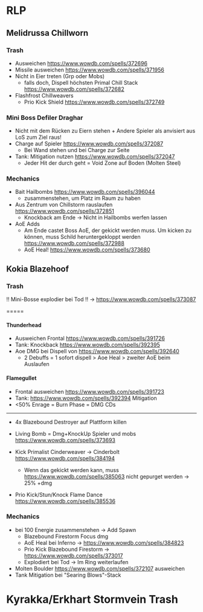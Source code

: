 # RLP
## Melidrussa Chillworn
### Trash
 - Ausweichen https://www.wowdb.com/spells/372696
 - Missile ausweichen https://www.wowdb.com/spells/371956
 -  Nicht in Eier treten (Grp oder Mobs)
    - falls doch, Dispell höchsten Primal Chill Stack https://www.wowdb.com/spells/372682
 - Flashfrost Chillweavers   
    - Prio Kick Shield https://www.wowdb.com/spells/372749

### Mini Boss Defiler Draghar 
- Nicht mit dem Rücken zu Eiern stehen + Andere Spieler als anvisiert aus LoS zum Ziel raus!
- Charge auf Spieler https://www.wowdb.com/spells/372087
    - Bei Wand stehen und bei Charge zur Seite
- Tank: Mitigation nutzen https://www.wowdb.com/spells/372047
    - Jeder Hit der durch geht = Void Zone auf Boden (Molten Steel)

### Mechanics
 - Bait Hailbombs  https://www.wowdb.com/spells/396044
    - zusammenstehen, um Platz im Raum zu haben
 - Aus Zentrum von Chillstorm rauslaufen https://www.wowdb.com/spells/372851
    - Knockback am Ende -> Nicht in Hailbombs werfen lassen
 - AoE Adds
    - Am Ende castet Boss AoE, der gekickt werden muss. Um kicken zu können, muss Schild heruntergekloppt werden https://www.wowdb.com/spells/372988
    - AoE Heal! https://www.wowdb.com/spells/373680



## Kokia Blazehoof
### Trash
!! Mini-Bosse explodier bei Tod !! -> https://www.wowdb.com/spells/373087

=====
#### Thunderhead
- Ausweichen Frontal https://www.wowdb.com/spells/391726
- Tank: Knockback https://www.wowdb.com/spells/392395
- Aoe DMG bei Dispell von https://www.wowdb.com/spells/392640
    - 2 Debuffs = 1 sofort dispell > Aoe Heal > zweiter AoE beim Auslaufen
#### Flamegullet
- Frontal ausweichen https://www.wowdb.com/spells/391723
- Tank: https://www.wowdb.com/spells/392394  Mitigation
- <50% Enrage = Burn Phase = DMG CDs

-----

- 4x Blazebound Destroyer auf Plattform killen
- Living Bomb = Dmg+KnockUp Spieler und mobs https://www.wowdb.com/spells/373693


 - Kick Primalist Cinderweaver -> Cinderbolt https://www.wowdb.com/spells/384194
    - Wenn das gekickt werden kann, muss https://www.wowdb.com/spells/385063 nicht gepurget werden -> 25% +dmg
 - Prio Kick/Stun/Knock Flame Dance https://www.wowdb.com/spells/385536 


### Mechanics
- bei 100 Energie zusammenstehen -> Add Spawn
    -  Blazebound Firestorm Focus dmg
    -  AoE Heal bei Inferno -> https://www.wowdb.com/spells/384823
    -  Prio Kick Blazebound Firestorm -> https://www.wowdb.com/spells/373017
    -  Explodiert bei Tod -> Im Ring weiterlaufen
- Molten Boulder https://www.wowdb.com/spells/372107 ausweichen
- Tank Mitigation bei "Searing Blows"-Stack

# Kyrakka/Erkhart Stormvein Trash
